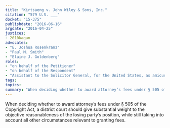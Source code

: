 ```yaml
---
title: "Kirtsaeng v. John Wiley & Sons, Inc."
citation: "579 U.S. ___"
docket: "15-375"
publishdate: "2016-06-16"
argdate: "2016-04-25"
justices:
- 2010kagan
advocates:
- "E. Joshua Rosenkranz"
- "Paul M. Smith"
- "Elaine J. Goldenberg"
roles:
- "on behalf of the Petitioner"
- "on behalf of the Respondent"
- "Assistant to the Solicitor General, for the United States, as amicus curiae, supporting the Respondent"
tags:
topics:
summary: "When deciding whether to award attorney’s fees under § 505 of the Copyright Act, a district court should give substantial weight to the objective reasonableness of the losing party’s position, while still taking into account all other circumstances relevant to granting fees."
---
```

When deciding whether to award attorney’s fees under § 505 of the Copyright Act, a district court should give substantial weight to the objective reasonableness of the losing party’s position, while still taking into account all other circumstances relevant to granting fees.

